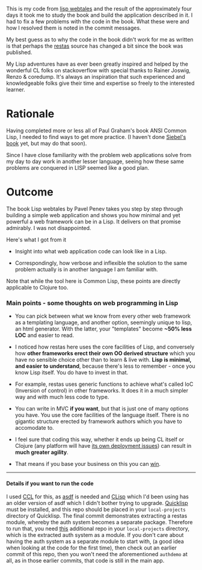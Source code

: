 
This is my code from [lisp webtales](https://leanpub.com/lispwebtales) and the result of the 
approximately four days it took me to study the book and build the application described in it. 
I had to fix a few problems with the code in the book. What these were and how I resolved them 
is noted in the commit messages. 

My best guess as to why the code in the book didn't work for me as written 
is that perhaps the [restas](https://github.com/archimag/restas) 
source has changed a bit since the book was published.

My Lisp adventures have as ever been greatly inspired and helped by the wonderful CL folks on stackoverflow
with special thanks to Rainer Joswig, Renzo & coredump. It's always an inspiration that such experienced
and knowledgeable folks give their time and expertise so freely to the interested learner.

# Rationale

Having completed more or less all of Paul Graham's book ANSI Common Lisp, I needed to find ways
to get more practice. (I haven't done [Siebel's book](http://www.gigamonkeys.com/book/) yet, but 
may do that soon).

Since I have close familiarity with the problem web applications solve from my day to day work
in another lesser language, seeing how these same problems are conquered 
in LISP seemed like a good plan. 

# Outcome

The book Lisp webtales by Pavel Penev takes you step by step through building a simple web application 
and shows you how minimal and yet powerful a web framework can be in a Lisp. 
It delivers on that promise admirably. I was not disappointed.

Here's what I got from it

- Insight into what web application code can look like in a Lisp.

- Correspondingly, how verbose and inflexible the solution to the same problem actually
  is in another language I am familiar with.

Note that while the tool here is Common Lisp, these points are directly applicable to Clojure too.

### Main points - some thoughts on web programming in Lisp

- You can pick between what we know from every other web framework as a templating language,
  and another option, seemingly unique to lisp, an html generator.
  With the latter, your "templates" become **~50% less LOC** and easier to read.
  
- I noticed how restas here uses the core facilities of Lisp, and conversely how
  **other frameworks erect their own OO derived structure** which you have no sensible 
  choice other than to learn & live with. **Lisp is minimal, and easier to understand**, because
  there's less to remember - once you know Lisp itself. You do have to invest in that.
   
- For example, restas uses generic functions to achieve what's called IoC (Inversion
  of control) in other frameworks. It does it in a much simpler way and with much less
  code to type. 

- You can write in MVC **if you want**, but that is just one of many options you have.
  You use the core facilities of the language itself. There is no gigantic structure
  erected by framework authors which you have to accomodate to.
  
- I feel sure that coding this way, whether it ends up being CL itself or Clojure
  (any platform will have [its own deployment issues](https://tech.grammarly.com/blog/running-lisp-in-production))
  can result in **much greater agility**. 

- That means if you base your business on this you can [win](http://www.paulgraham.com/avg.html).

----

#### Details if you want to run the code

I used [CCL](https://ccl.clozure.com/) for this, as [asdf](https://common-lisp.net/project/asdf/) is 
needed and [CLisp](https://clisp.sourceforge.io/) which I'd been using has an older version of asdf which
I didn't bother trying to upgrade.  [Quicklisp](https://www.quicklisp.org/beta/) must be installed, 
and this repo should be placed in your `local-projects` directory of Quicklisp. 
The final commit demonstrates extracting a restas module, whereby the auth system becomes a
separate package. Therefore to run that, you need [this](https://github.com/mikew1/authdemo) additional 
repo in your `local-projects` directory, which is the extracted auth system as a module. 
If you don't care about having the auth system as a separate module to start with, (a good idea when
looking at the code for the first time), then check out an earlier commit of this repo, then you won't
need the aforementioned `authdemo` at all, as in those earlier commits, that code is still in the main 
app.
